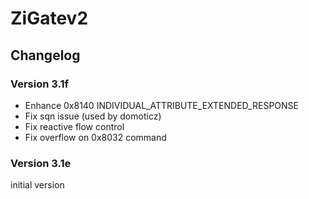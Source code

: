 # ZiGatev2

## Changelog

### Version 3.1f

* Enhance 0x8140 INDIVIDUAL_ATTRIBUTE_EXTENDED_RESPONSE
* Fix sqn issue (used by domoticz)
* Fix reactive flow control
* Fix overflow on 0x8032 command

### Version 3.1e

initial version